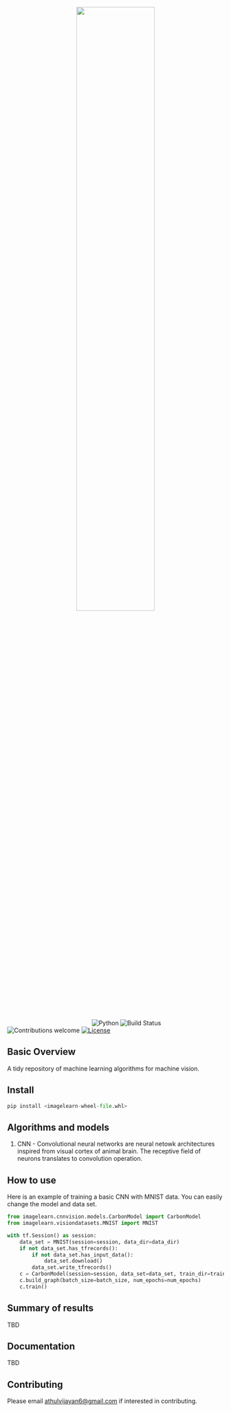 <p align="center"><img width=60% src="https://github.com/athulvijayan6/imagelearn/blob/master/logo.png"></p>

&nbsp;&nbsp;&nbsp;&nbsp;&nbsp;&nbsp;&nbsp;&nbsp;&nbsp;&nbsp;&nbsp;&nbsp;&nbsp;&nbsp;&nbsp;&nbsp;&nbsp;&nbsp;&nbsp;&nbsp;&nbsp;&nbsp;&nbsp;&nbsp;
&nbsp;&nbsp;&nbsp;&nbsp;&nbsp;&nbsp;&nbsp;&nbsp;&nbsp;&nbsp;&nbsp;&nbsp;&nbsp;&nbsp;&nbsp;&nbsp;&nbsp;&nbsp;&nbsp;&nbsp;&nbsp;&nbsp;&nbsp;&nbsp;
![Python](https://img.shields.io/badge/python-v2.7%20%2F%20v3.6-blue.svg)
![Build Status](https://img.shields.io/travis/USER/REPO.svg)
![Contributions welcome](https://img.shields.io/badge/contributions-welcome-orange.svg)
[![License](https://img.shields.io/badge/license-MIT-blue.svg)](https://opensource.org/licenses/MIT)

## Basic Overview

A tidy repository of machine learning algorithms for machine vision.
<br>

## Install
```python
pip install <imagelearn-wheel-file.whl>
```

## Algorithms and models
1. CNN - Convolutional neural networks are neural netowk architectures inspired from visual cortex of animal brain. The receptive field of neurons translates to convolution operation.

## How to use
Here is an example of training a basic CNN with MNIST data. You can easily change the model and data set.
```python
from imagelearn.cnnvision.models.CarbonModel import CarbonModel
from imagelearn.visiondatasets.MNIST import MNIST

with tf.Session() as session:
    data_set = MNIST(session=session, data_dir=data_dir)
    if not data_set.has_tfrecords():
        if not data_set.has_input_data():
            data_set.download()
        data_set.write_tfrecords()
    c = CarbonModel(session=session, data_set=data_set, train_dir=train_dir)
    c.build_graph(batch_size=batch_size, num_epochs=num_epochs)
    c.train()
```

## Summary of results
TBD

## Documentation
TBD

## Contributing
Please email athulvijayan6@gmail.com if interested in contributing.
